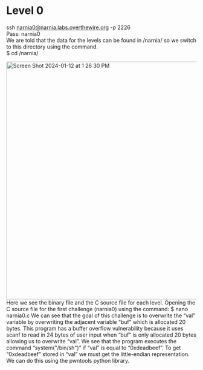 # Level 0
ssh narnia0@narnia.labs.overthewire.org -p 2226  
Pass: narnia0  
We are told that the data for the levels can be found in /narnia/ so we switch to this directory using the command.  
$ cd /narnia/  

<img width="627" alt="Screen Shot 2024-01-12 at 1 26 30 PM" src="https://github.com/tylerdionne/OverTheWire-Narnia-Write-ups/assets/143131384/8e6bda00-3e4e-4888-be3b-cd9f6e5a48c0">
Here we see the binary file and the C source file for each level.  
Opening the C source file for the first challenge (narnia0) using the command:  
$ nano narnia0.c  
We can see that the goal of this challenge is to overwrite the “val” variable by overwriting the adjacent variable “buf” which is allocated 20 bytes.  
This program has a buffer overflow vulnerability because it uses scanf to read in 24 bytes of user input when “buf” is only allocated 20 bytes allowing us to overwrite “val”.  
We see that the program executes the command “system("/bin/sh")” if “val” is equal to “0xdeadbeef”.  
To get “0xdeadbeef” stored in “val” we must get the little-endian representation. We can do this using the pwntools python library.  
